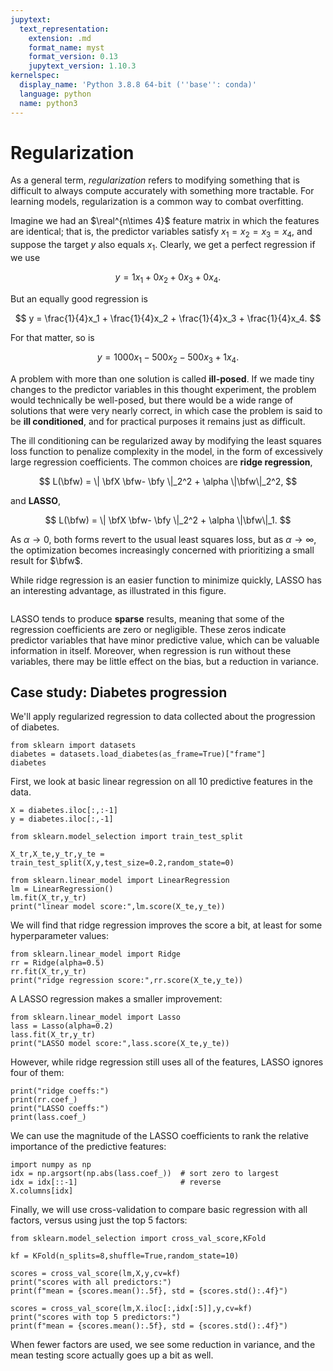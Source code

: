 ```yaml
---
jupytext:
  text_representation:
    extension: .md
    format_name: myst
    format_version: 0.13
    jupytext_version: 1.10.3
kernelspec:
  display_name: 'Python 3.8.8 64-bit (''base'': conda)'
  language: python
  name: python3
---
```


# Regularization

As a general term, *regularization* refers to modifying something that is difficult to always compute accurately with something more tractable. For learning models, regularization is a common way to combat overfitting.

Imagine we had an $\real^{n\times 4}$ feature matrix in which the features are identical; that is, the predictor variables satisfy $x_1=x_2=x_3=x_4$, and suppose the target $y$ also equals $x_1$. Clearly, we get a perfect regression if we use

$$
y = 1x_1 + 0x_2 + 0x_3 + 0x_4.
$$

But an equally good regression is 

$$
y = \frac{1}{4}x_1 + \frac{1}{4}x_2 + \frac{1}{4}x_3 + \frac{1}{4}x_4.
$$

For that matter, so is

$$
y = 1000x_1 - 500x_2 - 500x_3 + 1x_4.
$$

A problem with more than one solution is called **ill-posed**. If we made tiny changes to the predictor variables in this thought experiment, the problem would technically be well-posed, but there would be a wide range of solutions that were very nearly correct, in which case the problem is said to be **ill conditioned**, and for practical purposes it remains just as difficult.

The ill conditioning can be regularized away by modifying the least squares loss function to penalize complexity in the model, in the form of excessively large regression coefficients. The common choices are **ridge regression**,

$$
L(\bfw) = \| \bfX \bfw- \bfy \|_2^2 + \alpha \|\bfw\|_2^2,
$$

and **LASSO**, 

$$
L(\bfw) = \| \bfX \bfw- \bfy \|_2^2 + \alpha \|\bfw\|_1.
$$

As $\alpha\to 0$, both forms revert to the usual least squares loss, but as $\alpha \to \infty$, the optimization becomes increasingly concerned with prioritizing a small result for $\bfw$. 

While ridge regression is an easier function to minimize quickly, LASSO has an interesting advantage, as illustrated in this figure.

```{figure} ../_static/regularization.png
```

LASSO tends to produce **sparse** results, meaning that some of the regression coefficients are zero or negligible. These zeros indicate predictor variables that have minor predictive value, which can be valuable information in itself. Moreover, when regression is run without these variables, there may be little effect on the bias, but a reduction in variance.

## Case study: Diabetes progression

We'll apply regularized regression to data collected about the progression of diabetes. 

```{code-cell}
from sklearn import datasets
diabetes = datasets.load_diabetes(as_frame=True)["frame"]
diabetes
```

First, we look at basic linear regression on all 10 predictive features in the data.

```{code-cell}
X = diabetes.iloc[:,:-1]
y = diabetes.iloc[:,-1]

from sklearn.model_selection import train_test_split

X_tr,X_te,y_tr,y_te = train_test_split(X,y,test_size=0.2,random_state=0)

from sklearn.linear_model import LinearRegression
lm = LinearRegression()
lm.fit(X_tr,y_tr)
print("linear model score:",lm.score(X_te,y_te))
```

We will find that ridge regression improves the score a bit, at least for some hyperparameter values:

```{code-cell}
from sklearn.linear_model import Ridge
rr = Ridge(alpha=0.5)
rr.fit(X_tr,y_tr)
print("ridge regression score:",rr.score(X_te,y_te))
```

A LASSO regression makes a smaller improvement:

```{code-cell}
from sklearn.linear_model import Lasso
lass = Lasso(alpha=0.2)
lass.fit(X_tr,y_tr)
print("LASSO model score:",lass.score(X_te,y_te))
```

However, while ridge regression still uses all of the features, LASSO ignores four of them:

```{code-cell}
print("ridge coeffs:")
print(rr.coef_)
print("LASSO coeffs:")
print(lass.coef_)
```

We can use the magnitude of the LASSO coefficients to rank the relative importance of the predictive features:

```{code-cell}
import numpy as np
idx = np.argsort(np.abs(lass.coef_))  # sort zero to largest
idx = idx[::-1]                       # reverse
X.columns[idx]
```

Finally, we will use cross-validation to compare basic regression with all factors, versus using just the top 5 factors:

```{code-cell}
from sklearn.model_selection import cross_val_score,KFold

kf = KFold(n_splits=8,shuffle=True,random_state=10)

scores = cross_val_score(lm,X,y,cv=kf)
print("scores with all predictors:")
print(f"mean = {scores.mean():.5f}, std = {scores.std():.4f}")

scores = cross_val_score(lm,X.iloc[:,idx[:5]],y,cv=kf)
print("scores with top 5 predictors:")
print(f"mean = {scores.mean():.5f}, std = {scores.std():.4f}")
```

When fewer factors are used, we see some reduction in variance, and the mean testing score actually goes up a bit as well.